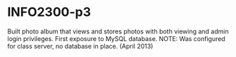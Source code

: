 INFO2300-p3
===========

Built photo album that views and stores photos with both viewing and admin login privileges.  First exposure to MySQL database.  NOTE: Was configured for class server, no database in place. (April 2013)
